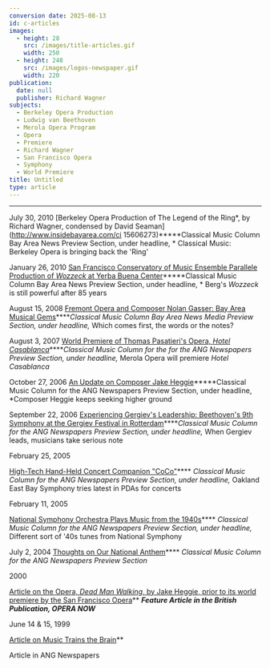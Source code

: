 ```yaml
---
conversion date: 2025-08-13
id: c-articles
images:
  - height: 28
    src: /images/title-articles.gif
    width: 250
  - height: 248
    src: /images/logos-newspaper.gif
    width: 220
publication:
  date: null
  publisher: Richard Wagner
subjects:
  - Berkeley Opera Production
  - Ludwig van Beethoven
  - Merola Opera Program
  - Opera
  - Premiere
  - Richard Wagner
  - San Francisco Opera
  - Symphony
  - World Premiere
title: Untitled
type: article
---
```


***

July 30, 2010
[Berkeley Opera Production of The Legend of the Ring*, by Richard Wagner, condensed by David Seaman](http://www.insidebayarea.com/ci 15606273)*****Classical Music Column Bay Area News Preview Section, under headline, *
Classical Music: Berkeley Opera is bringing back the 'Ring'

January 26, 2010
[San Francisco Conservatory of Music Ensemble Parallele Production of *Wozzeck* at Yerba Buena Center](c-art-wozzeck)*****Classical Music Column Bay Area News Preview Section, under headline, *
Berg's *Wozzeck* is still powerful after 85 years

August 15, 2008
[Fremont Opera and Composer Nolan Gasser: Bay Area Musical Gems](c-art-fremontoperagasser)*****Classical Music Column Bay Area News Media Preview Section, under headline,*
Which comes first, the words or the notes?

August 3, 2007
[World Premiere of Thomas Pasatieri's Opera, *Hotel Casablanca*](c-art-casablanca)*****Classical Music Column for the for the ANG Newspapers Preview Section, under headline,*
Merola Opera will premiere *Hotel Casablanca*

October 27, 2006
[An Update on Composer Jake Heggie](c-art-heggie)*****Classical Music Column for the ANG Newspapers Preview Section, under headline,
*Composer Heggie keeps seeking higher ground

September 22, 2006
[Experiencing Gergiev's Leadership: Beethoven's 9th Symphony at the Gergiev Festival in Rotterdam](c-art-gergiev9)*****Classical Music Column for the ANG Newspapers Preview Section, under headline,* When Gergiev leads, musicians take serious note

February 25, 2005

[High-Tech Hand-Held Concert Companion "CoCo"](c-art-coco)****
*Classical Music Column for the ANG Newspapers Preview Section, under headline,* Oakland East Bay Symphony tries latest in PDAs for concerts

February 11, 2005

[National Symphony Orchestra Plays Music from the 1940s](c-art-natlsymph)****
*Classical Music Column for the ANG Newspapers Preview Section, under headline,* Different sort of '40s tunes from National Symphony

July 2, 2004
[Thoughts on Our National Anthem](c-art-national-anthem)**** *Classical Music Column for the ANG Newspapers Preview Section*

2000

[Article on the
Opera, *Dead Man Walking,* by Jake Heggie, prior to its world premiere by the San Francisco Opera](c-articles-deadman)**
***Feature Article in the British Publication, *OPERA NOW****

June 14 & 15, 1999

[Article on Music Trains the Brain](c-art-brain)**

Article in ANG Newspapers


